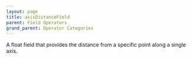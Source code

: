 ```yaml
---
layout: page
title: axisDistanceField
parent: Field Operators
grand_parent: Operator Categories
---
```


A float field that provides the distance from a specific point along a single axis.
